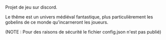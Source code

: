 Projet de jeu sur discord.

Le thême est un univers médiéval fantastique, plus particulièrement les gobelins de ce monde qu'incarneront les joueurs.

(NOTE : Pour des raisons de sécurité le fichier config.json n'est pas publié)
